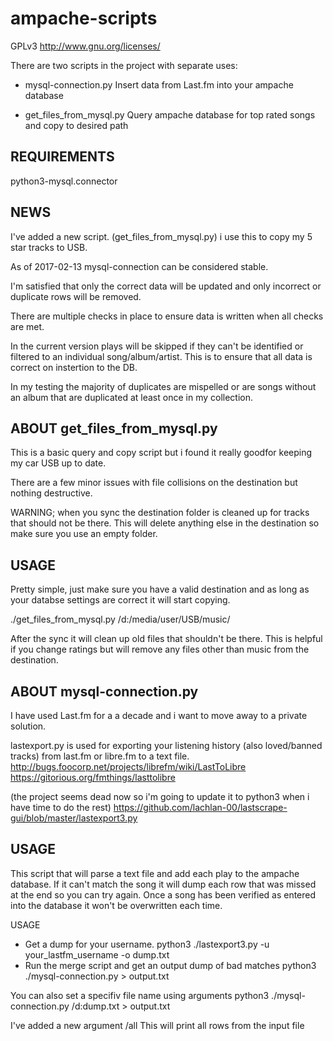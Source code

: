 # ampache-scripts
GPLv3 <http://www.gnu.org/licenses/>

There are two scripts in the project with separate uses:
 * mysql-connection.py
     Insert data from Last.fm into your ampache database

 * get_files_from_mysql.py
     Query ampache database for top rated songs and copy
     to desired path

REQUIREMENTS
------------

python3-mysql.connector


NEWS
----

I've added a new script. (get_files_from_mysql.py) i use this to copy my 5 star tracks to USB.

As of 2017-02-13 mysql-connection can be considered stable.

I'm satisfied that only the correct data will be updated and only incorrect or duplicate rows will be removed.

There are multiple checks in place to ensure data is written when all checks are met.

In the current version plays will be skipped if they can't be identified or filtered to an individual song/album/artist.
This is to ensure that all data is correct on instertion to the DB.

In my testing the majority of duplicates are mispelled or are songs without an album that are duplicated at least once in my collection.


ABOUT get_files_from_mysql.py
-----------------------------
This is a basic query and copy script but i found it really goodfor keeping my car USB up to date.

There are a few minor issues with file collisions on the destination but nothing destructive.

WARNING; when you sync the destination folder is cleaned up for tracks that should not be there.
This will delete anything else in the destination so make sure you use an empty folder.

USAGE
-----
Pretty simple, just make sure you have a valid destination and as long as your databse settings are correct it will start copying.

./get_files_from_mysql.py /d:/media/user/USB/music/

After the sync it will clean up old files that shouldn't be there.
This is helpful if you change ratings but will remove any files other than music from the destination.


ABOUT mysql-connection.py
-------------------------
I have used Last.fm for a a decade and i want to move away to a private solution.

lastexport.py is used for exporting your listening history (also loved/banned tracks) from last.fm or libre.fm to a text file.
http://bugs.foocorp.net/projects/librefm/wiki/LastToLibre
https://gitorious.org/fmthings/lasttolibre

(the project seems dead now so i'm going to update it to python3 when i have time to do the rest)
https://github.com/lachlan-00/lastscrape-gui/blob/master/lastexport3.py


USAGE
-----
This script that will parse a text file and add each play to the ampache database.
If it can't match the song it will dump each row that was missed at the end so you can try again.
Once a song has been verified as entered into the database it won't be overwritten each time.

USAGE
 * Get a dump for your username.
     python3 ./lastexport3.py -u your_lastfm_username -o dump.txt
 * Run the merge script and get an output dump of bad matches
    python3 ./mysql-connection.py > output.txt

You can also set a specifiv file name using arguments
    python3 ./mysql-connection.py /d:dump.txt > output.txt

I've added a new argument /all
This will print all rows from the input file